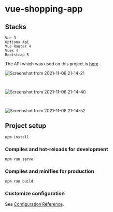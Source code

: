 # vue-shopping-app

## Stacks
```
Vue 3
Options Api
Vue Router 4
Vuex 4
Bootstrap 5
```

The API which was used on this project is <a href="https://fakestoreapi.com/docs" target="_blank">here</a>

![Screenshot from 2021-11-08 21-14-21](https://user-images.githubusercontent.com/67799995/140795899-674425c5-6043-4215-acca-f04769b74081.png)

<br />

![Screenshot from 2021-11-08 21-14-40](https://user-images.githubusercontent.com/67799995/140795925-c54ad346-f9d8-4fa9-91de-52cca6785296.png)

<br />

![Screenshot from 2021-11-08 21-14-52](https://user-images.githubusercontent.com/67799995/140795940-f6f20555-fed3-41e9-bffc-5745addd5ef6.png)

## Project setup
```
npm install
```

### Compiles and hot-reloads for development
```
npm run serve
```

### Compiles and minifies for production
```
npm run build
```

### Customize configuration
See [Configuration Reference](https://cli.vuejs.org/config/).
